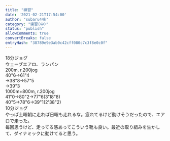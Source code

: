 ```yaml
---
title: "練習"
date: '2021-02-21T17:54:00'
author: "subaru44k"
category: "練習(中)"
status: "publish"
allowComments: true
convertBreaks: false
entryHash: "38789e9e3ab0c42cff080c7c3f8e0c0f"
---
```

<div>18分ジョグ</div><div>
</div><div>ウェーブエアロ、ランパン</div><div>200m, r.200jog</div><div>40"6→61"4</div><div>→38"8→57"5</div><div>→39"3</div><div>
</div><div>1000m+800m, r.200jog</div><div>41"0→80"2→77"6(3'18"8)</div><div>40"5→78"6→39"1(2'38"2)</div><div>
</div><div>10分ジョグ</div><div>
</div><div>やっぱ土曜朝に走れば日曜も走れるな。疲れてるけど動けそうだったので、エアロで走った。</div><div>毎回思うけど、走ってる感あってこういう靴も良い。最近の取り組みを生かして、ダイナミックに動けてると思う。</div>

